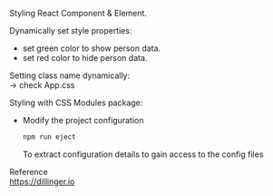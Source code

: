 Styling React Component & Element.

Dynamically set style properties:  
- set green color to show person data.  
- set red color to hide person data.

Setting class name dynamically:  
-> check App.css


Styling with CSS Modules package:
- Modify the project configuration
  ```sh
  npm run eject
  ```
  To extract configuration details to gain access to the config files
  




Reference  
https://dillinger.io